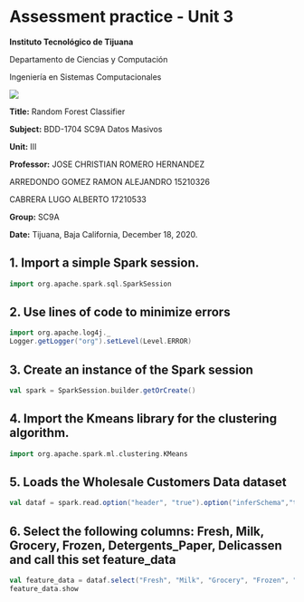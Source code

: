 # Assessment practice - Unit 3


**Instituto Tecnológico de Tijuana**

Departamento de Ciencias y Computación

Ingeniería en Sistemas Computacionales
 
 [![](https://upload.wikimedia.org/wikipedia/commons/2/2e/ITT.jpg)](https://upload.wikimedia.org/wikipedia/commons/2/2e/ITT.jpg)

**Title:**
Random Forest Classifier

**Subject:**
BDD-1704 SC9A Datos Masivos

**Unit:**
 III

**Professor:**
JOSE CHRISTIAN ROMERO HERNANDEZ


ARREDONDO GOMEZ RAMON ALEJANDRO     15210326

CABRERA LUGO ALBERTO                17210533 

**Group:**
SC9A

**Date:**
Tijuana, Baja California, December 18, 2020. 
</div>

## 1. Import a simple Spark session.
```scala
import org.apache.spark.sql.SparkSession
```
## 2. Use lines of code to minimize errors
```scala
import org.apache.log4j._
Logger.getLogger("org").setLevel(Level.ERROR)
```
## 3. Create an instance of the Spark session
```scala
val spark = SparkSession.builder.getOrCreate()
```
## 4. Import the Kmeans library for the clustering algorithm.
```scala
import org.apache.spark.ml.clustering.KMeans
```
## 5. Loads the Wholesale Customers Data dataset
```scala
val dataf = spark.read.option("header", "true").option("inferSchema","true")csv("Wholesale_customers_data.csv")
```
## 6. Select the following columns: Fresh, Milk, Grocery, Frozen, Detergents_Paper, Delicassen and call this set feature_data
```scala
val feature_data = dataf.select("Fresh", "Milk", "Grocery", "Frozen", "Detergents_Paper", "Delicassen")
feature_data.show
```
